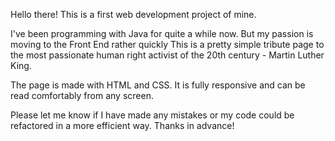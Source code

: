 Hello there! This is a first web development project of mine.

I've been programming with Java for quite a while now. But my passion is moving to the Front End rather quickly
This is a pretty simple tribute page to the most passionate human right activist of the 20th century - Martin Luther King. 

The page is made with HTML and CSS. It is fully responsive and can be read comfortably from any screen.

Please let me know if I have made any mistakes or my code could be refactored in a more efficient way. Thanks in advance!
